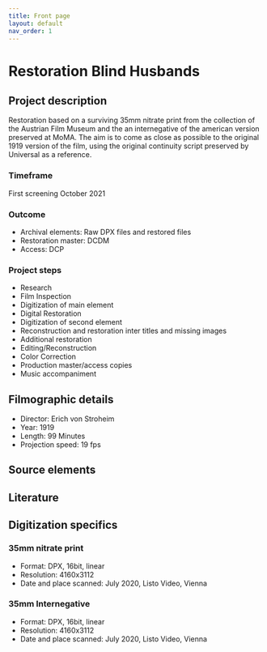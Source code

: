 ```yaml
---
title: Front page
layout: default
nav_order: 1
---
```


# Restoration Blind Husbands

## Project description

Restoration based on a surviving 35mm nitrate print from the collection of the Austrian Film Museum and the an internegative of the american version preserved at MoMA. The aim is to come as close as possible to the original 1919 version of the film, using the original continuity script preserved by Universal as a reference.

### Timeframe

First screening October 2021

### Outcome

* Archival elements: Raw DPX files and restored files
* Restoration master: DCDM
* Access: DCP

### Project steps

* Research
* Film Inspection
* Digitization of main element
* Digital Restoration
* Digitization of second element
* Reconstruction and restoration inter titles and missing images
* Additional restoration
* Editing/Reconstruction
* Color Correction
* Production master/access copies
* Music accompaniment

## Filmographic details

* Director: Erich von Stroheim
* Year: 1919
* Length: 99 Minutes
* Projection speed: 19 fps

## Source elements

## Literature

## Digitization specifics

### 35mm nitrate print

* Format: DPX, 16bit, linear
* Resolution: 4160x3112
* Date and place scanned: July 2020, Listo Video, Vienna

### 35mm Internegative

* Format: DPX, 16bit, linear
* Resolution: 4160x3112
* Date and place scanned: July 2020, Listo Video, Vienna





